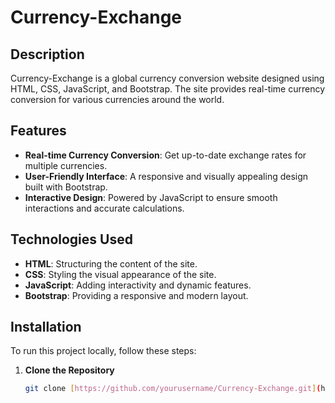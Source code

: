 # Currency-Exchange

## Description
Currency-Exchange is a global currency conversion website designed using HTML, CSS, JavaScript, and Bootstrap. The site provides real-time currency conversion for various currencies around the world.

## Features
- **Real-time Currency Conversion**: Get up-to-date exchange rates for multiple currencies.
- **User-Friendly Interface**: A responsive and visually appealing design built with Bootstrap.
- **Interactive Design**: Powered by JavaScript to ensure smooth interactions and accurate calculations.

## Technologies Used
- **HTML**: Structuring the content of the site.
- **CSS**: Styling the visual appearance of the site.
- **JavaScript**: Adding interactivity and dynamic features.
- **Bootstrap**: Providing a responsive and modern layout.

## Installation
To run this project locally, follow these steps:

1. **Clone the Repository**
   ```bash
   git clone [https://github.com/yourusername/Currency-Exchange.git](https://github.com/Saeed-Youseef1/Currency-Exchange.git)
